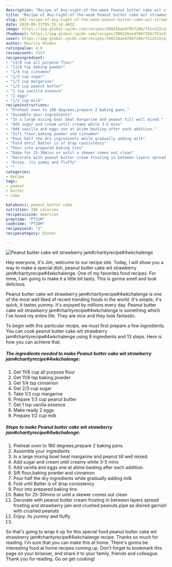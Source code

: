 ```yaml
---
description: "Recipe of Any-night-of-the-week Peanut butter cake wit strawberry jam#charityrecipe#4wkchalenge"
title: "Recipe of Any-night-of-the-week Peanut butter cake wit strawberry jam#charityrecipe#4wkchalenge"
slug: 682-recipe-of-any-night-of-the-week-peanut-butter-cake-wit-strawberry-jamcharityrecipe4wkchalenge
date: 2020-09-21T05:55:14.402Z
image: https://img-global.cpcdn.com/recipes/508156ae4f0bf266/751x532cq70/peanut-butter-cake-wit-strawberry-jamcharityrecipe4wkchalenge-recipe-main-photo.jpg
thumbnail: https://img-global.cpcdn.com/recipes/508156ae4f0bf266/751x532cq70/peanut-butter-cake-wit-strawberry-jamcharityrecipe4wkchalenge-recipe-main-photo.jpg
cover: https://img-global.cpcdn.com/recipes/508156ae4f0bf266/751x532cq70/peanut-butter-cake-wit-strawberry-jamcharityrecipe4wkchalenge-recipe-main-photo.jpg
author: Maurice Rhodes
ratingvalue: 4.8
reviewcount: 3153
recipeingredient:
- "11/8 cup all purpose flour"
- "11/8 tsp baking powder"
- "1/4 tsp cinnamon"
- "2/3 cup sugar"
- "1/3 cup margarine"
- "1/3 cup peanut butter"
- "1 tsp vanilla essence"
- "2 eggs"
- "1/2 cup milk"
recipeinstructions:
- "Preheat oven to 180 degrees,prepare 2 baking pans."
- "Assemble your ingredients"
- "In a large mixing bowl beat margarine and peanut till well mixed."
- "Add sugar and cream until creamy white 3-5 mins"
- "Add vanilla and eggs one at atime beating after each addition."
- "Sift flour,baking powder and cinnamon"
- "Pour half the dry ingredients while gradually adding milk"
- "Fold until Batter is of drop consistency"
- "Pour into prepared baking tins"
- "Bake for 25-30mins or until a skewer comes out clean"
- "Decorate with peanut butter cream frosting in between layers spread frosting and strawberry jam and crushed peanuts.pipe as disired garnish with crushed peanuts"
- "Enjoy. its yummy and fluffy"
- ""
categories:
- Recipe
tags:
- peanut
- butter
- cake

katakunci: peanut butter cake 
nutrition: 296 calories
recipecuisine: American
preptime: "PT25M"
cooktime: "PT38M"
recipeyield: "2"
recipecategory: Dinner

---
```



![Peanut butter cake wit strawberry jam#charityrecipe#4wkchalenge](https://img-global.cpcdn.com/recipes/508156ae4f0bf266/751x532cq70/peanut-butter-cake-wit-strawberry-jamcharityrecipe4wkchalenge-recipe-main-photo.jpg)

Hey everyone, it's Jim, welcome to our recipe site. Today, I will show you a way to make a special dish, peanut butter cake wit strawberry jam#charityrecipe#4wkchalenge. One of my favorites food recipes. For mine, I am going to make it a little bit tasty. This is gonna smell and look delicious.

Peanut butter cake wit strawberry jam#charityrecipe#4wkchalenge is one of the most well liked of recent trending foods in the world. It's simple, it's quick, it tastes yummy. It's enjoyed by millions every day. Peanut butter cake wit strawberry jam#charityrecipe#4wkchalenge is something which I've loved my entire life. They are nice and they look fantastic.




To begin with this particular recipe, we must first prepare a few ingredients. You can cook peanut butter cake wit strawberry jam#charityrecipe#4wkchalenge using 9 ingredients and 13 steps. Here is how you can achieve that.

<!--inarticleads1-->

##### The ingredients needed to make Peanut butter cake wit strawberry jam#charityrecipe#4wkchalenge:

1. Get 11/8 cup all purpose flour
1. Get 11/8 tsp baking powder
1. Get 1/4 tsp cinnamon
1. Get 2/3 cup sugar
1. Take 1/3 cup margarine
1. Prepare 1/3 cup peanut butter
1. Get 1 tsp vanilla essence
1. Make ready 2 eggs
1. Prepare 1/2 cup milk




<!--inarticleads2-->

##### Steps to make Peanut butter cake wit strawberry jam#charityrecipe#4wkchalenge:

1. Preheat oven to 180 degrees,prepare 2 baking pans.
1. Assemble your ingredients
1. In a large mixing bowl beat margarine and peanut till well mixed.
1. Add sugar and cream until creamy white 3-5 mins
1. Add vanilla and eggs one at atime beating after each addition.
1. Sift flour,baking powder and cinnamon
1. Pour half the dry ingredients while gradually adding milk
1. Fold until Batter is of drop consistency
1. Pour into prepared baking tins
1. Bake for 25-30mins or until a skewer comes out clean
1. Decorate with peanut butter cream frosting in between layers spread frosting and strawberry jam and crushed peanuts.pipe as disired garnish with crushed peanuts
1. Enjoy. its yummy and fluffy
1. 




So that's going to wrap it up for this special food peanut butter cake wit strawberry jam#charityrecipe#4wkchalenge recipe. Thanks so much for reading. I'm sure that you can make this at home. There's gonna be interesting food at home recipes coming up. Don't forget to bookmark this page on your browser, and share it to your family, friends and colleague. Thank you for reading. Go on get cooking!
